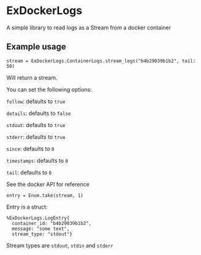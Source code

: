 # ExDockerLogs

A simple library to read logs as a Stream from a docker container

## Example usage

```
stream = ExDockerLogs.ContainerLogs.stream_logs("b4b29039b1b2", tail: 50)
```

Will return a stream.

You can set the following options:

`follow`: defaults to `true`

`details`: defaults to `false`

`stdout`: defaults to `true`

`stderr`: defaults to `true`

`since`: defaults to `0`

`timestamps`: defaults to `0`

`tail`: defaults to `0`

See the docker API for reference

```
entry = Enum.take(stream, 1)
```

Entry is a struct:

```
%ExDockerLogs.LogEntry{
  container_id: "b4b29039b1b2",
  message: "some text",
  stream_type: "stdout"}
```

Stream types are `stdout`, `stdin` and `stderr`
